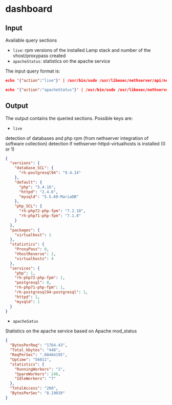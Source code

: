 # dashboard

## Input

Available query sections

- `live`: rpm versions of the installed Lamp stack and number of the vhost/proxypass created
- `apacheStatus`: statistics on the apache service

The input query format is:

```json
echo '{"action":"live"}' | /usr/bin/sudo /usr/libexec/nethserver/api/nethserver-httpd/dashboard/read | jq

echo '{"action":"apacheStatus"}' | /usr/bin/sudo /usr/libexec/nethserver/api/nethserver-httpd/dashboard/read | jq
```

## Output

The output contains the queried sections. Possible keys are:

- `live`

detection of databases and php rpm (from nethserver integration of software collection)
detection if nethserver-httpd-virtualhosts is installed (0 or 1)

```json
{
  "versions": {
    "database_SCL": {
      "rh-postgresql94": "9.4.14"
    },
    "default": {
      "php": "5.4.16",
      "httpd": "2.4.6",
      "mysqld": "5.5.60-MariaDB"
    },
    "php_SCL": {
      "rh-php72-php-fpm": "7.2.10",
      "rh-php71-php-fpm": "7.1.8"
    }
  },
  "packages": {
    "virtualhost": 1
  },
  "statistics": {
    "ProxyPass": 0,
    "VhostReverse": 2,
    "virtualhosts": 4
  },
  "services": {
    "php": 1,
    "rh-php72-php-fpm": 1,
    "postgresql": 0,
    "rh-php71-php-fpm": 1,
    "rh-postgresql94-postgresql": 1,
    "httpd": 1,
    "mysqld": 1
  }
}
```

- `apacheSatus`

Statistics on the apache service based on Apache mod_status

```json
{
  "BytesPerReq": "1764.43",
  "Total_kbytes": "448",
  "ReqPerSec": ".00464195",
  "Uptime": "56011",
  "statistics": {
    "RunningWorkers": "1",
    "SpareWorkers": 248,
    "IdleWorkers": "7"
  },
  "TotalAccess": "260",
  "BytesPerSec": "8.19039"
}
```
